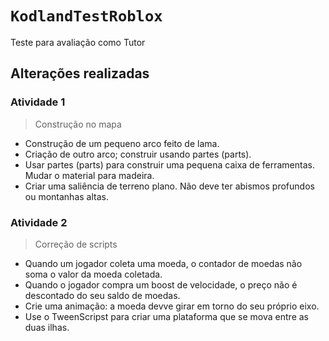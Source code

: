# `KodlandTestRoblox` 
 Teste para avaliação como Tutor

 ## Alterações realizadas

 ### Atividade 1
 > Construção no mapa
 * Construção de um pequeno arco feito de lama.
 * Criação de outro arco; construir usando partes (parts).
 * Usar partes (parts) para construir uma pequena caixa de ferramentas. Mudar o material para madeira.
 * Criar uma saliência de terreno plano. Não deve ter abismos profundos ou montanhas altas.

### Atividade 2
> Correção de scripts
* Quando um jogador coleta uma moeda, o contador de moedas não soma o valor da moeda coletada.
* Quando o jogador compra um boost de velocidade, o preço não é descontado do seu saldo de moedas.
* Crie uma animação: a moeda devve girar em torno do seu próprio eixo.
* Use o TweenScripst para criar uma plataforma que se mova entre as duas ilhas.
